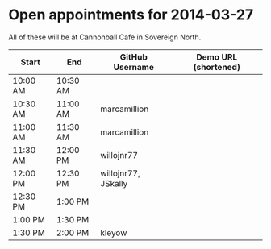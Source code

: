 Open appointments for 2014-03-27
================================

All of these will be at Cannonball Cafe in Sovereign North.


| Start    | End      | GitHub Username     | Demo URL (shortened)      |
|----------|----------|---------------------|---------------------------|
| 10:00 AM | 10:30 AM |                     |                           |
| 10:30 AM | 11:00 AM | marcamillion        |                           |
| 11:00 AM | 11:30 AM | marcamillion        |                           |
| 11:30 AM | 12:00 PM | willojnr77          |                           |
| 12:00 PM | 12:30 PM | willojnr77, JSkally |                           |
| 12:30 PM |  1:00 PM |                     |                           |
| 1:00 PM  |  1:30 PM |                     |                           |
| 1:30 PM  |  2:00 PM | kleyow              |                           |

